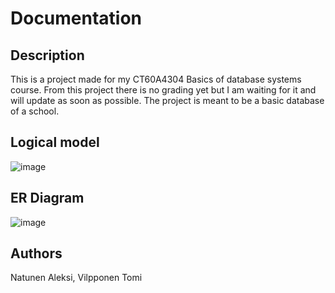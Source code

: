 # Documentation

## Description
This is a project made for my CT60A4304 Basics of database systems course. From this project there is no grading yet but I am waiting for it and will update as soon as possible. The project is meant to be a basic database of a school.

## Logical model
![image](https://github.com/AlluNatu/DataBase_Project/assets/128405938/4d8dd2b4-366c-4561-bc95-f2999abbc515)


## ER Diagram
![image](https://github.com/AlluNatu/DataBase_Project/assets/128405938/88051807-16b6-40e5-be15-159f6e223b91)

## Authors
Natunen Aleksi, Vilpponen Tomi
